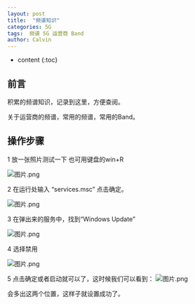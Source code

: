 ```yaml
---
layout: post
title:  "频谱知识"
categories: 5G
tags:  频谱 5G 运营商 Band
author: Calvin
---
```


* content
{:toc}


## 前言

积累的频谱知识，记录到这里，方便查阅。

关于运营商的频谱，常用的频谱，常用的Band。

## 操作步骤

1 放一张照片测试一下   也可用键盘的win+R     

![图片.png](https://upload-images.jianshu.io/upload_images/21299031-4f72c059e9005dda.jpg?imageMogr2/auto-orient/strip%7CimageView2/2/w/1240)

2 在运行处输入 “services.msc”   点击确定。

![图片.png](http://upload-images.jianshu.io/upload_images/2577413-2df616c88439415a.png?imageMogr2/auto-orient/strip%7CimageView2/2/w/1240)





3 在弹出来的服务中，找到“Windows Update”

![图片.png](http://upload-images.jianshu.io/upload_images/2577413-403c9d7761ad60b7.png?imageMogr2/auto-orient/strip%7CimageView2/2/w/1240)

4 选择禁用

![图片.png](http://upload-images.jianshu.io/upload_images/2577413-1728ba13ad50acfa.png?imageMogr2/auto-orient/strip%7CimageView2/2/w/1240)

5 点击确定或者启动就可以了，这时候我们可以看到：
![图片.png](http://upload-images.jianshu.io/upload_images/2577413-8d901951002a4bc1.png?imageMogr2/auto-orient/strip%7CimageView2/2/w/1240)

会多出这两个位置，这样子就设置成功了。



